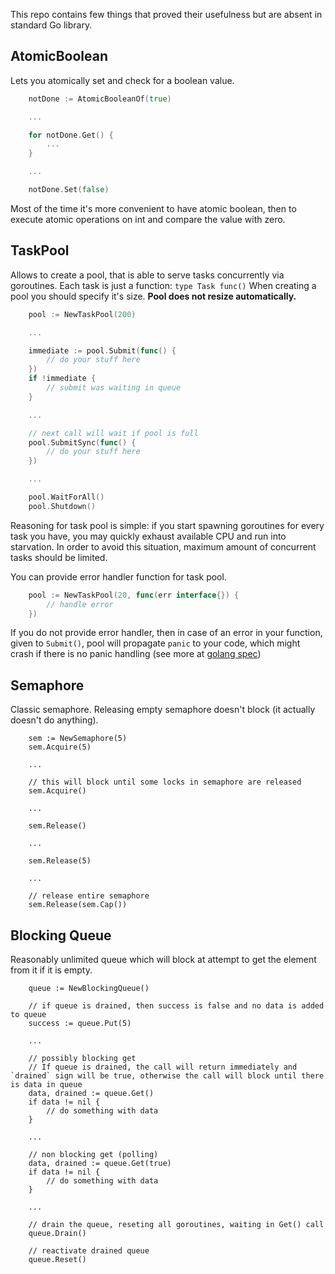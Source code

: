 This repo contains few things that proved their usefulness but are absent in standard Go library.

## AtomicBoolean
Lets you atomically set and check for a boolean value.
```go
    notDone := AtomicBooleanOf(true)

    ...

    for notDone.Get() {
        ...
    }

    ...

    notDone.Set(false)
```

Most of the time it's more convenient to have atomic boolean, then to execute atomic operations on int and compare the value with zero.


## TaskPool
Allows to create a pool, that is able to serve tasks concurrently via goroutines.
Each task is just a function: `type Task func()`
When creating a pool you should specify it's size. **Pool does not resize automatically.**

```go
    pool := NewTaskPool(200)

    ...

    immediate := pool.Submit(func() {
        // do your stuff here
    })
    if !immediate {
        // submit was waiting in queue
    }

    ...

    // next call will wait if pool is full
    pool.SubmitSync(func() {
        // do your stuff here
    })

    ...

    pool.WaitForAll()
    pool.Shutdown()
```

Reasoning for task pool is simple: if you start spawning goroutines for every task you have, you may quickly exhaust available CPU and run into starvation.
In order to avoid this situation, maximum amount of concurrent tasks should be limited.

You can provide error handler function for task pool.
```go
    pool := NewTaskPool(20, func(err interface{}) {
    	// handle error
    })
```
If you do not provide error handler, then in case of an error in your function, given to `Submit()`,
pool will propagate `panic` to your code, which might crash if there is no panic handling (see more at
[golang spec](https://golang.org/ref/spec#Handling_panics))


## Semaphore
Classic semaphore. Releasing empty semaphore doesn't block (it actually doesn't do anything).
```
    sem := NewSemaphore(5)
    sem.Acquire(5)

    ...

    // this will block until some locks in semaphore are released
    sem.Acquire()

    ...

    sem.Release()

    ...

    sem.Release(5)

    ...

    // release entire semaphore
    sem.Release(sem.Cap())
```


## Blocking Queue
Reasonably unlimited queue which will block at attempt to get the element from it if it is empty.
```
    queue := NewBlockingQueue()

    // if queue is drained, then success is false and no data is added to queue
    success := queue.Put(5)

    ...

    // possibly blocking get
    // If queue is drained, the call will return immediately and `drained` sign will be true, otherwise the call will block until there is data in queue
    data, drained := queue.Get()
    if data != nil {
        // do something with data
    }

    ...

    // non blocking get (polling)
    data, drained := queue.Get(true)
    if data != nil {
        // do something with data
    }

    ...

    // drain the queue, reseting all goroutines, waiting in Get() call
    queue.Drain()

    // reactivate drained queue
    queue.Reset()
```
